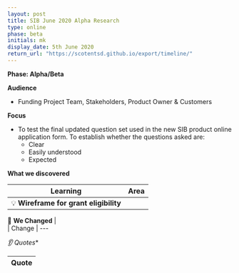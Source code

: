 ```yaml
---
layout: post
title: SIB June 2020 Alpha Research
type: online
phase: beta
initials: mk
display_date: 5th June 2020
return_url: "https://scotentsd.github.io/export/timeline/"
---
```


**Phase: Alpha/Beta**

**Audience**
- Funding Project Team, Stakeholders, Product Owner & Customers

**Focus**
- To test the final updated question set used in the new SIB product online application form. To establish whether the questions asked are:
   - Clear
   - Easily understood
   - Expected


**What we discovered**

Learning | Area
--- | ---
💡  **Wireframe for grant eligibility** |  	

🧰 **We Changed** |  
| Change
| ---


*👂 Quotes**

| Quote
| ---




<!--more-->
